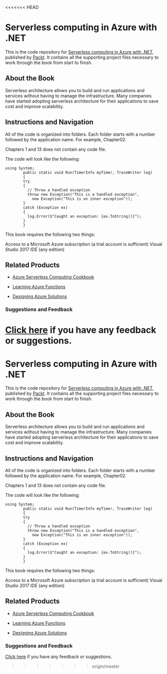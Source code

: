 <<<<<<< HEAD
# Serverless computing in Azure with .NET
This is the code repository for [Serverless computing in Azure with .NET](https://www.packtpub.com/virtualization-and-cloud/designing-azure-solutions?utm_source=github&utm_medium=repository&utm_campaign=9781786468659), published by [Packt](https://www.packtpub.com/?utm_source=github). It contains all the supporting project files necessary to work through the book from start to finish.
## About the Book
Serverless architecture allows you to build and run applications and services without having to manage the infrastructure. Many companies have started adopting serverless architecture for their applications to save cost and improve scalability.


## Instructions and Navigation
All of the code is organized into folders. Each folder starts with a number followed by the application name. For example, Chapter02.

Chapters 1 and 13 does not contain any code file.

The code will look like the following:
```
using System;
        public static void Run(TimerInfo myTimer, TraceWriter log)
        {
        try
        {
          // Throw a handled exception
          throw new Exception("This is a handled exception",
            new Exception("This is an inner exception"));
        }
        catch (Exception ex)
        {
          log.Error($"Caught an exception: {ex.ToString()}");
        }
        }
```

This book requires the following two things:

Access to a Microsoft Azure subscription (a trial account is sufficient)
Visual Studio 2017 IDE (any edition)

## Related Products
* [Azure Serverless Computing Cookbook](https://www.packtpub.com/virtualization-and-cloud/azure-serverless-computing-cookbook?utm_source=github&utm_medium=repository&utm_campaign=9781788390828)

* [Learning Azure Functions](https://www.packtpub.com/virtualization-and-cloud/learning-azure-functions?utm_source=github&utm_medium=repository&utm_campaign=9781787122932)

* [Designing Azure Solutions](https://www.packtpub.com/virtualization-and-cloud/designing-azure-solutions?utm_source=github&utm_medium=repository&utm_campaign=9781786468659)

### Suggestions and Feedback
[Click here](https://docs.google.com/forms/d/e/1FAIpQLSe5qwunkGf6PUvzPirPDtuy1Du5Rlzew23UBp2S-P3wB-GcwQ/viewform) if you have any feedback or suggestions.
=======
# Serverless computing in Azure with .NET
This is the code repository for [Serverless computing in Azure with .NET](https://www.packtpub.com/virtualization-and-cloud/designing-azure-solutions?utm_source=github&utm_medium=repository&utm_campaign=9781786468659), published by [Packt](https://www.packtpub.com/?utm_source=github). It contains all the supporting project files necessary to work through the book from start to finish.
## About the Book
Serverless architecture allows you to build and run applications and services without having to manage the infrastructure. Many companies have started adopting serverless architecture for their applications to save cost and improve scalability.


## Instructions and Navigation
All of the code is organized into folders. Each folder starts with a number followed by the application name. For example, Chapter02.

Chapters 1 and 13 does not contain any code file.

The code will look like the following:
```
using System;
        public static void Run(TimerInfo myTimer, TraceWriter log)
        {
        try
        {
          // Throw a handled exception
          throw new Exception("This is a handled exception",
            new Exception("This is an inner exception"));
        }
        catch (Exception ex)
        {
          log.Error($"Caught an exception: {ex.ToString()}");
        }
        }
```

This book requires the following two things:

Access to a Microsoft Azure subscription (a trial account is sufficient)
Visual Studio 2017 IDE (any edition)

## Related Products
* [Azure Serverless Computing Cookbook](https://www.packtpub.com/virtualization-and-cloud/azure-serverless-computing-cookbook?utm_source=github&utm_medium=repository&utm_campaign=9781788390828)

* [Learning Azure Functions](https://www.packtpub.com/virtualization-and-cloud/learning-azure-functions?utm_source=github&utm_medium=repository&utm_campaign=9781787122932)

* [Designing Azure Solutions](https://www.packtpub.com/virtualization-and-cloud/designing-azure-solutions?utm_source=github&utm_medium=repository&utm_campaign=9781786468659)

### Suggestions and Feedback
[Click here](https://docs.google.com/forms/d/e/1FAIpQLSe5qwunkGf6PUvzPirPDtuy1Du5Rlzew23UBp2S-P3wB-GcwQ/viewform) if you have any feedback or suggestions.
>>>>>>> origin/master
